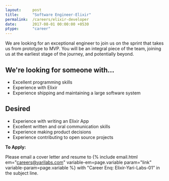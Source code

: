 ```yaml
---
layout:     post
title:      "Software Engineer-Elixir"
permalink:  /careers/elixir-developer
date:       2017-08-01 00:00:00 +0530
ptype:      "career"
---
```


We are looking for an exceptional engineer to join us on the sprint that takes us from prototype to MVP. You will be an integral piece of the team, joining us at the earliest stage of the journey, and potentially beyond.

## We're looking for someone with…
 * Excellent programming skills
 * Experience with Elixir
 * Experience shipping and maintaining a large software system

## Desired
 * Experience with writing an Elixir App
 * Excellent written and oral communication skills
 * Experience making product decisions
 * Experience contributing to open source projects

 **To Apply:**

 Please email a cover letter and resume to {% include email.html
 em="careers@yarilabs.com" variable-em=page.variable param="link"
 variable-param=page.variable %} with "Career Enq: Elixir-Yari-Labs-01” in the
 subject line.

